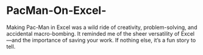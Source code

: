 # PacMan-On-Excel-
 Making Pac-Man in Excel was a wild ride of creativity, problem-solving, and accidental macro-bombing. It reminded me of the sheer versatility of Excel—and the importance of saving your work. If nothing else, it’s a fun story to tell.
